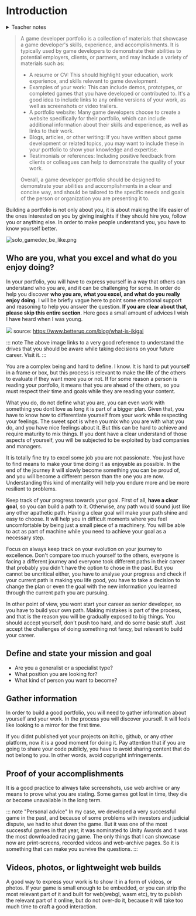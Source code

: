 # Introduction

<details>
<summary>Teacher notes</summary>
- Day 1: Teacher Introduction; Course Overview; Expectations; FERPA Waiver consent form for using github; Form for receiving feedback about their expectations and topics; 
- Day 2: Review expectations in class; Introduction to Randomness and Noise; Invite to explore fastnoise2 repo;
</details>

> A game developer portfolio is a collection of materials that showcase a game developer's skills, experience, and
accomplishments. It is typically used by game developers to demonstrate their abilities to potential employers,
clients, or partners, and may include a variety of materials such as:
>
> - A resume or CV: This should highlight your education, work experience, and skills relevant to game development.
> - Examples of your work: This can include demos, prototypes, or completed games that you have developed or
    contributed to. It's a good idea to include links to any online versions of your work, as well as screenshots or video trailers.
> - A portfolio website: Many game developers choose to create a website specifically for their portfolio, which can
    include additional information about their skills and experience, as well as links to their work.
> - Blogs, articles, or other writing: If you have written about game development or related topics, you may want to
    include these in your portfolio to show your knowledge and expertise.
> - Testimonials or references: Including positive feedback from clients or colleagues can help to demonstrate the
    quality of your work.
>
> Overall, a game developer portfolio should be designed to demonstrate your abilities and accomplishments in a
clear and concise way, and should be tailored to the specific needs and goals of the person or organization you
are presenting it to.

Building a portfolio is not only about you, it is about making the life easier of the ones interested on you by
giving insights if they should hire you, follow you or anything else. In order to make people understand you, you
have to know yourself better.

![solo_gamedev_be_like.png](https://pbs.twimg.com/media/GAH0ElVWEAEiEHF?format=jpg&name=900x900)

## Who are you, what you excel and what do you enjoy doing?

In your portfolio, you will have to express yourself in a way that others can understand who you are, and it can be
challenging for some. In order do help you discover **who you are, what you excel, and what do you really enjoy
doing**. I will be briefly vague here to point some emotional support and reasoning to help you answer the question.
**If you are clear about that, please skip this entire section**. Here goes a small amount of advices I wish I have
heard when I was young.


![](https://www.betterup.com/hs-fs/hubfs/Imported_Blog_Media/ikigai%20-%20sample%20ikigai%20diagram-1.png?width=2480&height=1418&name=ikigai%20-%20sample%20ikigai%20diagram-1.png)
source: https://www.betterup.com/blog/what-is-ikigai


::: note
The above image links to a very good reference to understand the drives that you should be aware while taking decisions on your future career. Visit it.
:::

You are a complex being and hard to define. I know. It is hard to put yourself in a frame or box, but this process is
relevant to make the life of the others to evaluate if they want more you or not. If for some reason a person is
reading your portfolio, it means that you are ahead of the others, so you must respect their time and goals while
they are reading your content.

What you do, do not define what you are, you can even work with something you dont love as long it is part of a bigger
plan. Given that, you have to know how to differentiate yourself from your work while respecting your
feelings. The sweet spot is when you mix who you are with what you do, and you have nice feelings about it. But this
can be hard to achieve and require maturity to mix things. If you dont have a clear understand of those aspects of
yourself, you will be subjected to be exploited by bad companies and managers.

It is totally fine try to excel some job you are not passionate. You just have to find means to make your time
doing it as enjoyable as possible. In the end of the journey it will slowly become something you can be proud of,
and you will become a different person than the one you are now. Understanding this kind of mentality will help you
endure more and be more resilient to problems.

Keep track of your progress towards your goal. First of all, **have a clear goal**, so you can build a path to it.
Otherwise, any path would sound just like any other apathetic path. Having a clear goal will make your path
shine and easy to choose. It will help you in difficult moments where you feel uncomfortable by being just a small
piece of a machinery. You will be able to act as part of machine while you need to achieve your goal as a necessary
step.

Focus on always keep track on your evolution on your journey to excellence. Don't compare too much yourself to the
others, everyone is facing a different journey and everyone took different paths in their career that probably you
didn't have the option to chose in the past. But you cannot be uncritical either, you have to analyse your progress and
check if your current path is making you life good, you have to take a decision to change the plan or even the goal
with the new information you learned through the current path you are pursuing.

In other point of view, you wont start your career as senior developer, so you have to build your own path. Making
mistakes is part of the process, and that is the reason you will be gradually exposed to big things. You should
accept yourself, don't push too hard, and do some basic stuff. Just accept the challenges of doing something not
fancy, but relevant to build your career.

## Define and state your mission and goal
- Are you a generalist or a specialist type?
- What position you are looking for?
- What kind of person you want to become?

## Gather information

In order to build a good portfolio, you will need to gather information about yourself and your work. In the process
you will discover yourself. It will feels like looking to a mirror for the first time.

If you didnt published yot your projects on itchio, github, or any other platform, now it is a good moment for doing it. Pay attention that if you are going to share your code publicly, you have to avoid sharing content that do not belong to you. In other words, avoid copyright infringements.

## Proof of your accomplishments

It is a good practice to always take screenshots, use web archive or any means to prove what you are stating. Some games got lost in time, they die or become unavailable in the long term.

::: note "Personal advice"
In my case, we developed a very successful game in the past, and because of some problems with investors and judicial dispute, we had to shut down the game. But it was one of the most successful games in that year, it was nominated to Unity Awards and it was the most downloaded racing game. The only things that I can showcase now are print-screens, recorded videos and web-archive pages. So it is something that can make you survive the questions.
:::

## Videos, photos, or lightweight web builds

A good way to express your work is to show it in a form of videos, or photos. If your game is small enough to be embedded, or you can strip the most relevant part of it and built for web(webgl, wasm etc), try to publish the relevant part of it online, but do not over-do it, because it will take too much time to craft a good interaction.